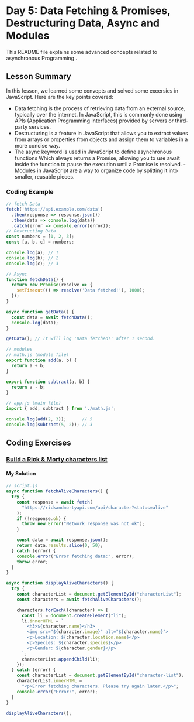 
# Day 5: Data Fetching & Promises, Destructuring Data, Async and Modules


This README file explains some advanced concepts related to asynchronous Programming .

## Lesson Summary

In this lesson, we learned some convepts and solved  some excersies in JavaScript. Here are the key points covered:

- Data fetching is the process of retrieving data from an external source, typically over the internet. In JavaScript, this is commonly done using APIs (Application Programming Interfaces) provided by servers or third-party services. 
- Destructuring is a feature in JavaScript that allows you to extract values from arrays or properties from objects and assign them to variables in a more concise way.
- The async keyword is used in JavaScript to define asynchronous functions Which always returns a Promise, allowing you to use await inside the function to pause the execution until a Promise is resolved. 
-Modules in JavaScript are a way to organize code by splitting it into smaller, reusable pieces.

### Coding Example 
```javascript
// fetch Data 
fetch('https://api.example.com/data')
  .then(response => response.json())
  .then(data => console.log(data))
  .catch(error => console.error(error));
// Destructing Data
const numbers = [1, 2, 3];
const [a, b, c] = numbers;

console.log(a); // 1
console.log(b); // 2
console.log(c); // 3

// Async
function fetchData() {
  return new Promise(resolve => {
    setTimeout(() => resolve('Data fetched!'), 1000);
  });
}

async function getData() {
  const data = await fetchData();
  console.log(data);
}

getData(); // It will log 'Data fetched!' after 1 second.

// modules
// math.js (module file)
export function add(a, b) {
  return a + b;
}

export function subtract(a, b) {
  return a - b;
}

// app.js (main file)
import { add, subtract } from './math.js';

console.log(add(2, 3));      // 5
console.log(subtract(5, 2)); // 3

```

## Coding Exercises

### [Build a Rick & Morty characters list]()
#### My Solution


```javascript
// script.js
async function fetchAliveCharacters() {
  try {
    const response = await fetch(
      "https://rickandmortyapi.com/api/character?status=alive"
    );
    if (!response.ok) {
      throw new Error("Network response was not ok");
    }

    const data = await response.json();
    return data.results.slice(0, 50);
  } catch (error) {
    console.error("Error fetching data:", error);
    throw error;
  }
}

async function displayAliveCharacters() {
  try {
    const characterList = document.getElementById("characterList");
    const characters = await fetchAliveCharacters();

    characters.forEach((character) => {
      const li = document.createElement("li");
      li.innerHTML = `
        <h3>${character.name}</h3>
        <img src="${character.image}" alt="${character.name}">
        <p>Location: ${character.location.name}</p>
        <p>Species: ${character.species}</p>
        <p>Gender: ${character.gender}</p>
      `;
      characterList.appendChild(li);
    });
  } catch (error) {
    const characterList = document.getElementById("character-list");
    characterList.innerHTML =
      "<p>Error fetching characters. Please try again later.</p>";
    console.error("Error:", error);
  }
}

displayAliveCharacters();

```

